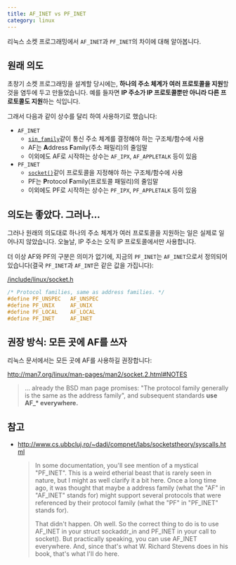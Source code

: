 ```yaml
---
title: AF_INET vs PF_INET
category: linux
---
```


리눅스 소켓 프로그래밍에서 `AF_INET`과 `PF_INET`의 차이에 대해 알아봅니다.

## 원래 의도

초창기 소켓 프로그래밍을 설계할 당시에는, **하나의 주소 체계가 여러 프로토콜을 지원**할 것을 염두에 두고 만들었습니다. 예를 들자면 **IP 주소가 IP 프로토콜뿐만 아니라 다른 프로토콜도 지원**하는 식입니다.

그래서 다음과 같이 상수를 달리 하여 사용하기로 했습니다:

- `AF_INET`
    - [`sin_family`](http://man7.org/linux/man-pages/man7/ip.7.html)같이 통신 주소 체계를 결정해야 하는 구조체/함수에 사용
    - AF는 **A**ddress **F**amily(주소 패밀리)의 줄임말
    - 이외에도 AF로 시작하는 상수는 `AF_IPX`, `AF_APPLETALK` 등이 있음
- `PF_INET`
    - [`socket()`](http://man7.org/linux/man-pages/man2/socket.2.html)같이 프로토콜을 지정해야 하는 구조체/함수에 사용
    - PF는 **P**rotocol **F**amily(프로토콜 패밀리)의 줄임말
    - 이외에도 PF로 시작하는 상수는 `PF_IPX`, `PF_APPLETALK` 등이 있음

## 의도는 좋았다. 그러나...

그러나 원래의 의도대로 하나의 주소 체계가 여러 프로토콜을 지원하는 일은 실제로 일어나지 않았습니다. 오늘날, IP 주소는 오직 IP 프로토콜에서만 사용합니다.

더 이상 AF와 PF의 구분은 의미가 없기에, 지금의 `PF_INET`는 `AF_INET`으로서 정의되어 있습니다(결국 `PF_INET`과 `AF_INT`은 같은 값을 가집니다):

[/include/linux/socket.h](https://github.com/torvalds/linux/blob/26bc672134241a080a83b2ab9aa8abede8d30e1c/include/linux/socket.h#L215-L219)

```c
/* Protocol families, same as address families. */
#define PF_UNSPEC	AF_UNSPEC
#define PF_UNIX		AF_UNIX
#define PF_LOCAL	AF_LOCAL
#define PF_INET		AF_INET
```

## 권장 방식: 모든 곳에 AF를 쓰자

리눅스 문서에서는 모든 곳에 AF를 사용하길 권장합니다:

<http://man7.org/linux/man-pages/man2/socket.2.html#NOTES>
> ... already the BSD man page promises: "The protocol family generally is the same as the address family", and subsequent standards **use AF_\* everywhere.**

## 참고

- <http://www.cs.ubbcluj.ro/~dadi/compnet/labs/socketstheory/syscalls.html>

    > In some documentation, you'll see mention of a mystical "PF_INET". This is a weird etherial beast that is rarely seen in nature, but I might as well clarify it a bit here. Once a long time ago, it was thought that maybe a address family (what the "AF" in "AF_INET" stands for) might support several protocols that were referenced by their protocol family (what the "PF" in "PF_INET" stands for).
    >
    > That didn't happen. Oh well. So the correct thing to do is to use AF_INET in your struct sockaddr_in and PF_INET in your call to socket(). But practically speaking, you can use AF_INET everywhere. And, since that's what W. Richard Stevens does in his book, that's what I'll do here.
